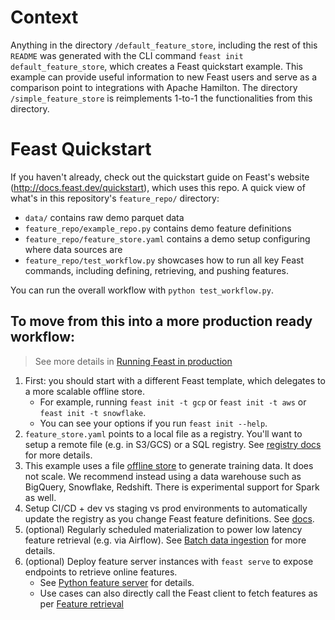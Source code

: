 # Context
Anything in the directory `/default_feature_store`, including the rest of this `README` was generated with the CLI command `feast init default_feature_store`, which creates a Feast quickstart example. This example can provide useful information to new Feast users and serve as a comparison point to integrations with Apache Hamilton. The directory `/simple_feature_store` is reimplements 1-to-1 the functionalities from this directory.


# Feast Quickstart
If you haven't already, check out the quickstart guide on Feast's website (http://docs.feast.dev/quickstart), which
uses this repo. A quick view of what's in this repository's `feature_repo/` directory:

* `data/` contains raw demo parquet data
* `feature_repo/example_repo.py` contains demo feature definitions
* `feature_repo/feature_store.yaml` contains a demo setup configuring where data sources are
* `feature_repo/test_workflow.py` showcases how to run all key Feast commands, including defining, retrieving, and pushing features.

You can run the overall workflow with `python test_workflow.py`.

## To move from this into a more production ready workflow:
> See more details in [Running Feast in production](https://docs.feast.dev/how-to-guides/running-feast-in-production)

1. First: you should start with a different Feast template, which delegates to a more scalable offline store.
   - For example, running `feast init -t gcp`
   or `feast init -t aws` or `feast init -t snowflake`.
   - You can see your options if you run `feast init --help`.
2. `feature_store.yaml` points to a local file as a registry. You'll want to setup a remote file (e.g. in S3/GCS) or a
SQL registry. See [registry docs](https://docs.feast.dev/getting-started/concepts/registry) for more details.
3. This example uses a file [offline store](https://docs.feast.dev/getting-started/architecture-and-components/offline-store)
   to generate training data. It does not scale. We recommend instead using a data warehouse such as BigQuery,
   Snowflake, Redshift. There is experimental support for Spark as well.
4. Setup CI/CD + dev vs staging vs prod environments to automatically update the registry as you change Feast feature definitions. See [docs](https://docs.feast.dev/how-to-guides/running-feast-in-production#1.-automatically-deploying-changes-to-your-feature-definitions).
5. (optional) Regularly scheduled materialization to power low latency feature retrieval (e.g. via Airflow). See [Batch data ingestion](https://docs.feast.dev/getting-started/concepts/data-ingestion#batch-data-ingestion)
for more details.
6. (optional) Deploy feature server instances with `feast serve` to expose endpoints to retrieve online features.
   - See [Python feature server](https://docs.feast.dev/reference/feature-servers/python-feature-server) for details.
   - Use cases can also directly call the Feast client to fetch features as per [Feature retrieval](https://docs.feast.dev/getting-started/concepts/feature-retrieval)

